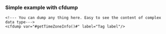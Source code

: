 ### Simple example with cfdump

```lucee+trycf
<!--- You can dump any thing here. Easy to see the content of complex data type--->
<cfdump var="#getTimeZoneInfo()#" label="Tag label"/>
```